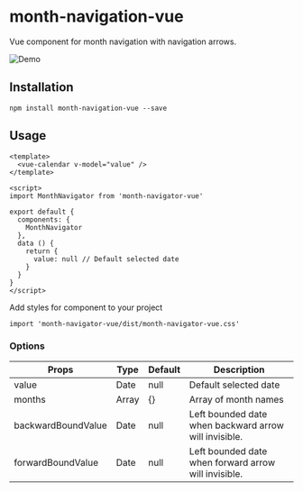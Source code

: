 # month-navigation-vue
Vue component for month navigation with navigation arrows.

![Demo](https://github.com/andrew-svirin/month-navigation-vue/raw/master/src/example/demo.gif "Demo")

## Installation
```
npm install month-navigation-vue --save
```

## Usage
```vue
<template>
  <vue-calendar v-model="value" />
</template>

<script>
import MonthNavigator from 'month-navigator-vue'

export default {
  components: {
    MonthNavigator
  },
  data () {
    return {
      value: null // Default selected date
    }
  }
}
</script>
```
Add styles for component to your project
```
import 'month-navigator-vue/dist/month-navigator-vue.css'
```

### Options

| Props | Type | Default | Description |
| ------ | ------ | ------ | ------ |
| value | Date | null | Default selected date |
| months | Array | {} | Array of month names |
| backwardBoundValue | Date | null | Left bounded date when backward arrow will invisible. |
| forwardBoundValue | Date | null | Left bounded date when forward arrow will invisible. |